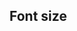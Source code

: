 ## Font size


<!-- <values.fontSize> -->
<!-- </values.fontSize> -->


<!-- <variants.fontSize> -->
<!-- </variants.fontSize> -->
